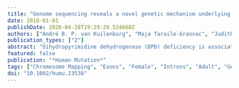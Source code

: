 ```yaml
---
title: "Genome sequencing reveals a novel genetic mechanism underlying dihydropyrimidine dehydrogenase deficiency: A novel missense variant c.1700GtextgreaterA and a large intragenic inversion in DPYD spanning intron 8 to intron 12"
date: 2018-01-01
publishDate: 2020-04-28T19:29:29.524668Z
authors: ["André B. P. van Kuilenburg", "Maja Tarailo-Graovac", "Judith Meijer", "Britt Drogemoller", "Jerry Vockley", "Dirk Maurer", "Doreen Dobritzsch", "Colin J. Ross", "Wyeth Wasserman", "Rutger Meinsma", "Lida Zoetekouw", "Clara D. M. van Karnebeek"]
publication_types: ["2"]
abstract: "Dihydropyrimidine dehydrogenase (DPD) deficiency is associated with a variable clinical presentation. A family with three DPD-deficient patients presented with unusual clinical phenotypes including pregnancy-induced symptoms, transient visual impairment, severe developmental delay, cortical blindness, and delayed myelination in the brain. DPYD Sanger sequencing showed heterozygosity for the c.1905+1GtextgreaterA mutation and a novel missense variant c.1700GtextgreaterA (p.G567E). The recombinantly expressed p.G567E DPD variant showed increased temperature lability probably caused by structural rearrangements within the DPD protein. Genome sequencing of the affected son established compound heterozygosity for the c.1700GtextgreaterA and an imperfect 115,731 bp inversion with breakpoints at chr1: 98,113,121 (intron 8) and chr1: 97,997,390 (intron 12) of the DPYD associated with a 4 bp deletion (chr1: 97,997,386_97,997,389del). Whole exome and mitochondrial DNA analyses for the mother and daughter did not reveal additional mutated genes of significance. Thus, an inversion in DPYD should be considered in patients with an inconclusive genotype or unusual clinical phenotype."
featured: false
publication: "*Human Mutation*"
tags: ["Chromosome Mapping", "Exons", "Female", "Introns", "Adult", "Genotype", "Humans", "Male", "Phenotype", "Mutation", "Missense", "Adolescent", "Child", "Preschool", "Infant", "Heterozygote", "Whole Genome Sequencing", "dihydropyrimidine dehydrogenase", "Dihydropyrimidine Dehydrogenase Deficiency", "Dihydrouracil Dehydrogenase (NADP)", "DPYD", "inversion", "Paraparesis", "Spastic", "Sequence Deletion", "whole genome sequencing"]
doi: "10.1002/humu.23538"
---
```


